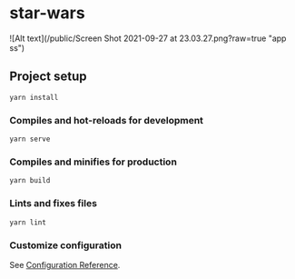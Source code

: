 # star-wars

![Alt text](/public/Screen Shot 2021-09-27 at 23.03.27.png?raw=true "app ss") 

## Project setup
```
yarn install
```

### Compiles and hot-reloads for development
```
yarn serve
```

### Compiles and minifies for production
```
yarn build
```

### Lints and fixes files
```
yarn lint
```

### Customize configuration
See [Configuration Reference](https://cli.vuejs.org/config/).
